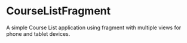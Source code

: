 # CourseListFragment

A simple Course List application using fragment with multiple views for phone and tablet devices. 

